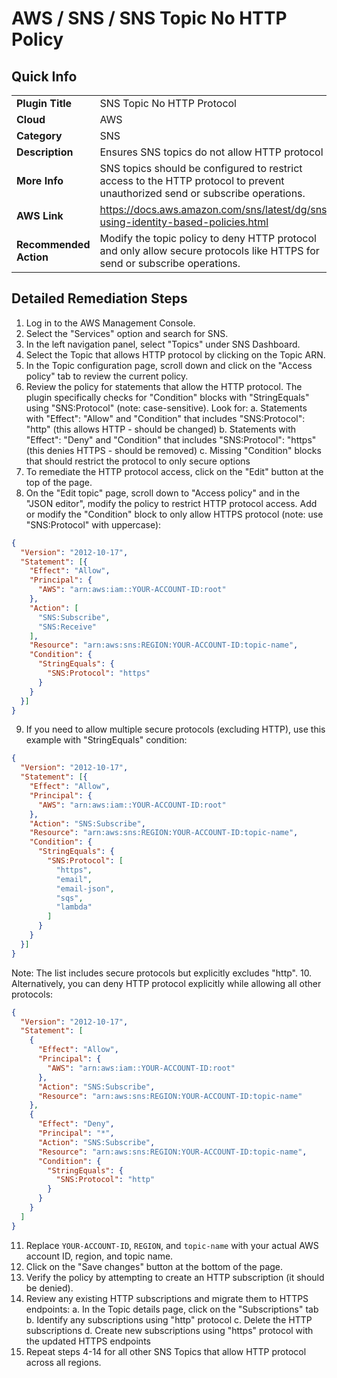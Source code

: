 # AWS / SNS / SNS Topic No HTTP Policy

## Quick Info

| | |
|-|-|
| **Plugin Title** | SNS Topic No HTTP Protocol |
| **Cloud** | AWS |
| **Category** | SNS |
| **Description** | Ensures SNS topics do not allow HTTP protocol |
| **More Info** | SNS topics should be configured to restrict access to the HTTP protocol to prevent unauthorized send or subscribe operations. |
| **AWS Link** | https://docs.aws.amazon.com/sns/latest/dg/sns-using-identity-based-policies.html |
| **Recommended Action** | Modify the topic policy to deny HTTP protocol and only allow secure protocols like HTTPS for send or subscribe operations. |

## Detailed Remediation Steps
1. Log in to the AWS Management Console.
2. Select the "Services" option and search for SNS. </br>
3. In the left navigation panel, select "Topics" under SNS Dashboard. </br>
4. Select the Topic that allows HTTP protocol by clicking on the Topic ARN.</br>
5. In the Topic configuration page, scroll down and click on the "Access policy" tab to review the current policy.</br>
6. Review the policy for statements that allow the HTTP protocol. The plugin specifically checks for "Condition" blocks with "StringEquals" using "SNS:Protocol" (note: case-sensitive). Look for:
   a. Statements with "Effect": "Allow" and "Condition" that includes "SNS:Protocol": "http" (this allows HTTP - should be changed)
   b. Statements with "Effect": "Deny" and "Condition" that includes "SNS:Protocol": "https" (this denies HTTPS - should be removed)
   c. Missing "Condition" blocks that should restrict the protocol to only secure options
7. To remediate the HTTP protocol access, click on the "Edit" button at the top of the page.</br>
8. On the "Edit topic" page, scroll down to "Access policy" and in the "JSON editor", modify the policy to restrict HTTP protocol access. Add or modify the "Condition" block to only allow HTTPS protocol (note: use "SNS:Protocol" with uppercase):</br>
```json
{
  "Version": "2012-10-17",
  "Statement": [{
    "Effect": "Allow",
    "Principal": {
      "AWS": "arn:aws:iam::YOUR-ACCOUNT-ID:root"
    },
    "Action": [
      "SNS:Subscribe",
      "SNS:Receive"
    ],
    "Resource": "arn:aws:sns:REGION:YOUR-ACCOUNT-ID:topic-name",
    "Condition": {
      "StringEquals": {
        "SNS:Protocol": "https"
      }
    }
  }]
}
```
9. If you need to allow multiple secure protocols (excluding HTTP), use this example with "StringEquals" condition:</br>
```json
{
  "Version": "2012-10-17",
  "Statement": [{
    "Effect": "Allow",
    "Principal": {
      "AWS": "arn:aws:iam::YOUR-ACCOUNT-ID:root"
    },
    "Action": "SNS:Subscribe",
    "Resource": "arn:aws:sns:REGION:YOUR-ACCOUNT-ID:topic-name",
    "Condition": {
      "StringEquals": {
        "SNS:Protocol": [
          "https",
          "email",
          "email-json",
          "sqs",
          "lambda"
        ]
      }
    }
  }]
}
```
Note: The list includes secure protocols but explicitly excludes "http".
10. Alternatively, you can deny HTTP protocol explicitly while allowing all other protocols:</br>
```json
{
  "Version": "2012-10-17",
  "Statement": [
    {
      "Effect": "Allow",
      "Principal": {
        "AWS": "arn:aws:iam::YOUR-ACCOUNT-ID:root"
      },
      "Action": "SNS:Subscribe",
      "Resource": "arn:aws:sns:REGION:YOUR-ACCOUNT-ID:topic-name"
    },
    {
      "Effect": "Deny",
      "Principal": "*",
      "Action": "SNS:Subscribe",
      "Resource": "arn:aws:sns:REGION:YOUR-ACCOUNT-ID:topic-name",
      "Condition": {
        "StringEquals": {
          "SNS:Protocol": "http"
        }
      }
    }
  ]
}
```
11. Replace `YOUR-ACCOUNT-ID`, `REGION`, and `topic-name` with your actual AWS account ID, region, and topic name.</br>
12. Click on the "Save changes" button at the bottom of the page.</br>
13. Verify the policy by attempting to create an HTTP subscription (it should be denied).</br>
14. Review any existing HTTP subscriptions and migrate them to HTTPS endpoints:
   a. In the Topic details page, click on the "Subscriptions" tab
   b. Identify any subscriptions using "http" protocol
   c. Delete the HTTP subscriptions
   d. Create new subscriptions using "https" protocol with the updated HTTPS endpoints
15. Repeat steps 4-14 for all other SNS Topics that allow HTTP protocol across all regions.</br>